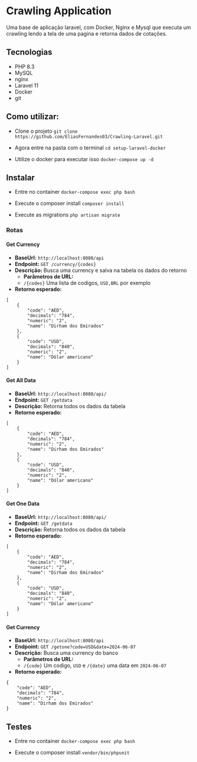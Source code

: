 # Crawling Application

Uma base de aplicação laravel, com Docker, Nginx e Mysql que executa um crawling lendo a tela de uma pagina e retorna dados de cotações.

## Tecnologias

- PHP 8.3
- MySQL
- nginx
- Laravel 11
- Docker
- git

## Como utilizar:

- Clone o projeto
    `git clone https://github.com/EliasFernandes03/Crawling-Laravel.git`

- Agora entre na pasta com o terminal 
    `cd setup-laravel-docker`

- Utilize o docker para executar isso 
    `docker-compose up -d`


## Instalar

- Entre no container
    `docker-compose exec php bash`

- Execute o composer install
    `composer install`

- Execute as migrations
    `php artisan migrate`


### Rotas


#### Get Currency
- **BaseUrl:** `http://localhost:8080/api`
- **Endpoint:** `GET /currency/{codes}`
- **Descrição:** Busca uma currency e salva na tabela os dados do retorno
  - **Parâmetros de URL:**
  - `/{codes}` Uma lista de codigos, `USD,BRL` por exemplo
- **Retorno esperado:**
```
[
    {
        "code": "AED",
        "decimals": "784",
        "numeric": "2",
        "name": "Dirham dos Emirados"
    },
    {
        "code": "USD",
        "decimals": "840",
        "numeric": "2",
        "name": "Dólar americano"
    }
]
```
#### Get All Data
- **BaseUrl:** `http://localhost:8080/api/`
- **Endpoint:** `GET /getdata`
- **Descrição:** Retorna todos os dados da tabela
- **Retorno esperado:**
```
[
    {
        "code": "AED",
        "decimals": "784",
        "numeric": "2",
        "name": "Dirham dos Emirados"
    },
    {
        "code": "USD",
        "decimals": "840",
        "numeric": "2",
        "name": "Dólar americano"
    }
]
```

#### Get One Data
- **BaseUrl:** `http://localhost:8080/api/`
- **Endpoint:** `GET /getdata`
- **Descrição:** Retorna todos os dados da tabela
- **Retorno esperado:**
```
[
    {
        "code": "AED",
        "decimals": "784",
        "numeric": "2",
        "name": "Dirham dos Emirados"
    },
    {
        "code": "USD",
        "decimals": "840",
        "numeric": "2",
        "name": "Dólar americano"
    }
]
```

#### Get Currency
- **BaseUrl:** `http://localhost:8080/api`
- **Endpoint:** `GET /getone?code=USD&date=2024-06-07`
- **Descrição:** Busca uma currency do banco 
  - **Parâmetros de URL:**
  - `/{code}` Um codigo, `USD` e `/{date}` uma data em  `2024-06-07`
- **Retorno esperado:**
```
{
    "code": "AED",
    "decimals": "784",
    "numeric": "2",
    "name": "Dirham dos Emirados"
}
```

## Testes

- Entre no container
    `docker-compose exec php bash`

- Execute o composer install
    `vendor/bin/phpunit`
